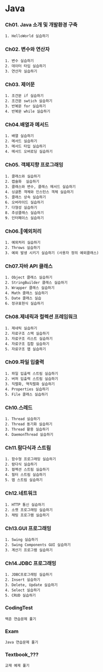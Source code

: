 # Java
### Ch01. Java 소개 및 개발환경 구축
```
1. HelloWorld 실습하기
```
### Ch02. 변수와 연산자
```
1. 변수 실습하기
2. 데이터 타입 실습하기
3. 연산자 실습하기
```
### Ch03. 제어문
```
1. 조건문 if 실습하기
2. 조건문 swtich 실습하기
3. 반복문 for 실습하기
4. 반복문 while 실습하기
```
### Ch04.배열과 메서드
```
1. 배열 실습하기
2. 메서드 실습하기
3. 메서드 타입 실습하기
4. 메서드 오버로딩 실습하기
```
### Ch05. 객체지향 프로그래밍
```
1. 클래스와 실습하기
2. 캡슐화  실습하기
3. 클래스와 변수, 클래스 메서드 실습하기
4. 싱글톤 객체와 인스턴스 객체 실습하기
5. 클래스 상속 실습하기
6. 오버라이드 실습하기
7. 다형성 실습하기
8. 추상클래스 실습하기
9. 인터페이스 실습하기
```
### Ch06.예외처리
```
1. 예외처리 실습하기
2. Throws 실습하기 
3. 예외 발생 시키기 실습하기 (사용자 정의 예외클래스)
```
### Ch07.자바 API 클래스
```
1. Object 클래스 실습하기 
2. StringBuilder 클래스 실습하기
3. Wrapper 클래스 실습하기 
4. Math 클래스 실습하기
5. Date 클래스 실습
6. 정규표현식 실습하기
```
### Ch08.제네릭과 컬렉션 프레임워크
```
1. 제네릭 실습하기
2. 자료구조 스택 실습하기 
3. 자료구조 리스트 실습하기 
4. 자료구조 집합 실습하기
5. 자료구조 맵 실습하기 
```
### Ch09.파일 입출력
```
1. 파일 입출력 스트림 실습하기 
2. 버퍼 입출력 스트림 실습하기 
3. 직렬화, 역직렬화 실습하기 
4. Properties 실습하기
5. File 클래스 실습하기 
```
### Ch10.스레드
```
1. Thread 실습하기
2. Thread 동기화 실습하기 
3. Thread 활용 실습하기 
4. DaemonThread 실습하기  
```
### Ch11.람다식과 스트림
```
1. 함수형 프로그래밍 실습하기  
2. 람다식 실습하기
3. 컬렉션 스트림 실습하기 
4. 필터 스트림 실습하기
5. 맵 스트림 실습하기 
```
### Ch12.네트워크
```
1. HTTP 통신 실습하기
2. 소켓 프로그래밍 실습하기 
3. 채팅 프로그램 실습하기 
```
### Ch13.GUI 프로그래밍
```
1. Swing 실습하기 
2. Swing Components GUI 실습하기
3. 계산기 프로그램 실습하기
```
### Ch14.JDBC 프로그래밍
```
1. JDBC프로그래밍 실습하기 
2. Insert 실습하기 
3. Delete, Update 실습하기 
4. Select 실습하기
5. CRUD 실습하기
```
### CodingTest
```
백준 연습문제 풀기
```
### Exam
```
Java 연습문제 풀기
```
### Textbook_???
```
교재 예제 풀기
```
